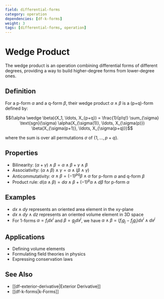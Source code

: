 ```yaml
---
field: differential-forms
category: operation
dependencies: [df-k-forms]
weight: 3
tags: [differential-forms, operation]
---
```


# Wedge Product

The wedge product is an operation combining differential forms of different degrees, providing a way to build higher-degree forms from lower-degree ones.

## Definition
For a p-form $\alpha$ and a q-form $\beta$, their wedge product $\alpha \wedge \beta$ is a (p+q)-form defined by:

$$(\alpha \wedge \beta)(X_1, \ldots, X_{p+q}) = \frac{1}{p!q!} \sum_{\sigma} \text{sgn}(\sigma) \alpha(X_{\sigma(1)}, \ldots, X_{\sigma(p)}) \beta(X_{\sigma(p+1)}, \ldots, X_{\sigma(p+q)})$$

where the sum is over all permutations $\sigma$ of $\{1, \ldots, p+q\}$.

## Properties
- Bilinearity: $(\alpha + \gamma) \wedge \beta = \alpha \wedge \beta + \gamma \wedge \beta$
- Associativity: $(\alpha \wedge \beta) \wedge \gamma = \alpha \wedge (\beta \wedge \gamma)$
- Anticommutativity: $\alpha \wedge \beta = (-1)^{pq} \beta \wedge \alpha$ for p-form $\alpha$ and q-form $\beta$
- Product rule: $d(\alpha \wedge \beta) = d\alpha \wedge \beta + (-1)^p \alpha \wedge d\beta$ for p-form $\alpha$

## Examples
- $dx \wedge dy$ represents an oriented area element in the xy-plane
- $dx \wedge dy \wedge dz$ represents an oriented volume element in 3D space
- For 1-forms $\alpha = f_i dx^i$ and $\beta = g_j dx^j$, we have $\alpha \wedge \beta = (f_i g_j - f_j g_i) dx^i \wedge dx^j$

## Applications
- Defining volume elements
- Formulating field theories in physics
- Expressing conservation laws

## See Also
- [[df-exterior-derivative|Exterior Derivative]]
- [[df-k-forms|k-Forms]]